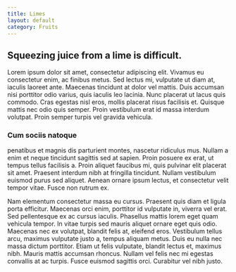```yaml
---
title: Limes
layout: default
category: Fruits
---
```


## Squeezing juice from a lime is difficult.

Lorem ipsum dolor sit amet, consectetur adipiscing elit. Vivamus eu consectetur enim, ac finibus metus. Sed lectus mi, vulputate ut diam at, iaculis laoreet ante. Maecenas tincidunt at dolor vel mattis. Duis accumsan nisi porttitor odio varius, quis iaculis leo lacinia. Nunc placerat ut lacus quis commodo. Cras egestas nisl eros, mollis placerat risus facilisis et. Quisque mattis nec odio quis semper. Proin vestibulum erat id massa interdum volutpat. Proin semper turpis vel gravida vehicula.

### Cum sociis natoque
penatibus et magnis dis parturient montes, nascetur ridiculus mus. Nullam a enim et neque tincidunt sagittis sed at sapien. Proin posuere ex erat, ut tempus tellus facilisis a. Proin aliquet faucibus mi, quis pulvinar elit placerat sit amet. Praesent interdum nibh at fringilla tincidunt. Nullam vestibulum euismod purus sed aliquet. Aenean ornare ipsum lectus, et consectetur velit tempor vitae. Fusce non rutrum ex.

Nam elementum consectetur massa eu cursus. Praesent quis diam et ligula porta efficitur. Maecenas orci enim, porttitor id vulputate in, viverra vel erat. Sed pellentesque ex ac cursus iaculis. Phasellus mattis lorem eget quam vehicula tempor. In vitae turpis sed mauris aliquet ornare eget quis odio. Maecenas nec ex volutpat, blandit felis at, eleifend eros. Vestibulum tellus arcu, maximus vulputate justo a, tempus aliquam metus. Duis eu nulla nec massa dictum porttitor. Etiam ut felis vulputate, blandit lectus et, maximus nibh. Mauris mattis accumsan rhoncus. Nullam vel felis nec mi egestas convallis at ac turpis. Fusce euismod sagittis orci. Curabitur vel nibh justo.
